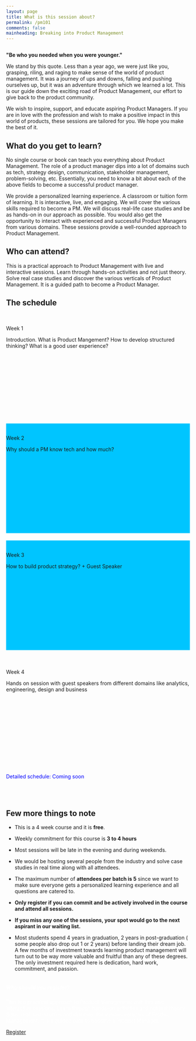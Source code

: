 ```yaml
---
layout: page
title: What is this session about?
permalink: /pm101
comments: false
mainheading: Breaking into Product Management
---
```


<div class="row justify-content-between">
<div class="col-md-8" style="overflow-x:auto">

<p><strong>"Be who you needed when you were younger."</strong></p> 

<p>We stand by this quote. Less than a year ago, we were just like you, grasping, riling, and raging to make sense of the world of product management. It was a journey of ups and downs, falling and pushing ourselves up, but it was an adventure through which we learned a lot.  This is our guide down the exciting road of Product Management, our effort to give back to the product community.</p> 

<p>We wish to inspire, support, and educate aspiring Product Managers. If you are in love with the profession and wish to make a positive impact in this world of products, these sessions are tailored for you.  We hope you make the best of it.</p>
<div class="section-title">
    <h2><span>What do you get to learn?</span></h2>
</div>
<p>No single course or book can teach you everything about Product Management. The role of a product manager dips into a lot of domains such as tech, strategy design, communication, stakeholder management, problem-solving, etc. Essentially, you need to know a bit about each of the above fields to become a successful product manager. </p>

<p>We provide a personalized learning experience. A classroom or tuition form of learning. It is interactive, live, and engaging. We will cover the various skills required to become a PM. We will discuss real-life case studies and be as hands-on in our approach as possible. You would also get the opportunity to interact with experienced and successful Product Managers from various domains. These sessions provide a well-rounded approach to Product Management.</p>
<div class="section-title">
    <h2><span>Who can attend?</span></h2>
</div>

<p>This is a practical approach to Product Management with live and interactive sessions. Learn through hands-on activities and not just theory. Solve real case studies and discover the various verticals of Product Management. It is a guided path to become a Product Manager.</p>
<div class="section-title">
    <h2><span>The schedule</span></h2>
</div>
<div class="row1">
<div class="column1">
 <div class="card1" style="height:300px;">
   <br>
    <p class="card__name">Week 1</p>
    


<div class="descr">
        Introduction.
        What is Product Mangement?
        How to develop structured thinking? What is a good user experience?
</div>

   


    

</div>
</div>
<div class="column1">
 <div class="card1"  style="height:300px;background-color:#00c5ff;">
 <br>
    <p class="card__name">Week 2</p>
  



<div class="descr">
        Why should a PM know tech and how much?


</div>
      

   
   

  
  

</div>
</div>
</div>

<div class="row1">
<div class="column1" style="margin-top:20px;">
 <div class="card1" style="height:300px; background-color:#00c5ff;">
   <br>
    <p class="card__name">Week 3</p>
    



<div class="descr">
        How to build product strategy? + Guest Speaker
        
</div>

   


    

</div>
</div>
<div class="column1" style="margin-top:20px;">
 <div class="card1"  style="height:300px;">
 <br>
    <p class="card__name">Week 4</p>
  



<div class="descr">
        Hands on session with guest speakers from different domains like analytics, engineering, design and business
        <br>
<br>

</div>
       

</div>
</div>
<br>
<text style="color:blue;">Detailed schedule: Coming soon</text>
</div>


 <div class="section-title">
 <br>
 <p style="height:20px;" ></p>
    <h2><span>Few more things to note</span></h2>
</div>

<ul id="77a6ba33-fa15-4e48-98c2-1dd0d781f85b" class="bulleted-list"><li>This is a 4 week course and it is <strong>free</strong>.</li></ul><ul id="f1fea5ce-b482-44d1-91a9-5da34cbaa68e" class="bulleted-list"><li>Weekly commitment for this course is <strong>3 to 4 hours</strong></li></ul><ul id="0346cb00-9c16-471a-9a0d-2580fe5b63ad" class="bulleted-list"><li>Most sessions will be late in the evening and during weekends.</li></ul><ul id="5db986d6-ce6e-4a83-9731-305844577608" class="bulleted-list"><li>We would be hosting several people from the industry and solve case studies in real time along with all attendees.</li></ul><ul id="d9988cba-ce01-4e88-8042-8f252bb50312" class="bulleted-list"><li>The maximum number of <strong>attendees per batch is 5</strong> since we want to make sure everyone gets a personalized learning experience and all questions are catered to.</li></ul><ul id="839ff566-213d-4532-a7e2-c5b854aa10b3" class="bulleted-list"><li><strong>Only register if you can commit and be actively involved in the course and attend all sessions.</strong></li></ul><ul id="c93545e9-bfbe-4e53-897e-450a327d8733" class="bulleted-list"><li><strong>If you miss any one of the sessions, your spot would go to the next aspirant in our waiting list.</strong></li></ul><ul id="d448d4f2-f0bd-49a2-8687-5ca9609a4ebc" class="bulleted-list"><li>Most students spend 4 years in graduation, 2 years in post-graduation ( some people also drop out 1 or 2 years) before landing their dream job. A few months of investment towards learning product management will turn out to be way more valuable and fruitful than any of these degrees. The only investment required here is dedication, hard work, commitment, and passion. </li></ul>
</div>

<div class="col-md-4">

<div class="sticky-top sticky-top-80">
<div class="black-card"> 
<h5 style="color:white;">Why should you register?</h5>

<p style="color:white;">This is a practical approach to Product Management with live and interactive sessions. Learn through hands-on activities and not just theory. Solve real case studies and discover the various verticals of Product Management. It is a guided path to become a Product Manager.</p>

<a target="_blank" href="https://forms.gle/UNkA11nPxBFdQBbRA" class="btn subs">Register</a>
</div>
</div>
</div>



